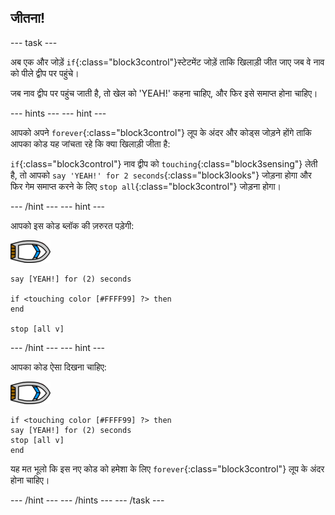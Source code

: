 ## जीतना!

\--- task \---

अब एक और जोड़ें `if`{:class="block3control"}स्टेटमेंट जोड़ें ताकि खिलाड़ी जीत जाए जब वे नाव को पीले द्वीप पर पहुंचे।

जब नाव द्वीप पर पहुंच जाती है, तो खेल को 'YEAH!' कहना चाहिए, और फिर इसे समाप्त होना चाहिए।

\--- hints \--- \--- hint \---

आपको अपने `forever`{:class="block3control"} लूप के अंदर और कोड्स जोड़ने होंगे ताकि आपका कोड यह जांचता रहे कि क्या खिलाड़ी जीता है:

`if`{:class="block3control"} नाव द्वीप को `touching`{:class="block3sensing"} लेती है, तो आपको `say 'YEAH!' for 2 seconds`{:class="block3looks"} जोड़ना होगा और फिर गेम समाप्त करने के लिए `stop all`{:class="block3control"} जोड़ना होगा।

\--- /hint \--- \--- hint \---

आपको इस कोड ब्लॉक की ज़रुरत पड़ेगी:

![नाव स्प्राइट](images/boat_resize.png)

```blocks3
say [YEAH!] for (2) seconds

if <touching color [#FFFF99] ?> then
end

stop [all v]

```

\--- /hint \--- \--- hint \---

आपका कोड ऐसा दिखना चाहिए:

![boat-sprite](images/boat_resize.png)

```blocks3
if <touching color [#FFFF99] ?> then
say [YEAH!] for (2) seconds
stop [all v]
end
```

यह मत भूलो कि इस नए कोड को हमेशा के लिए `forever`{:class="block3control"} लूप के अंदर होना चाहिए।

\--- /hint \--- \--- /hints \--- \--- /task \---